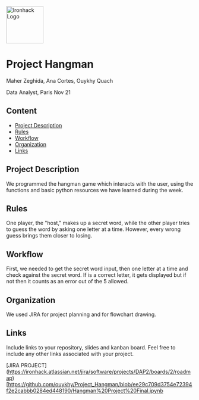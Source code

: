 <img src="https://bit.ly/2VnXWr2" alt="Ironhack Logo" width="100"/>

# Project Hangman
Maher Zeghida, Ana Cortes, Ouykhy Quach

Data Analyst, Paris Nov 21

## Content
- [Project Description](#project-description)
- [Rules](#rules)
- [Workflow](#workflow)
- [Organization](#organization)
- [Links](#links)

## Project Description
We programmed the hangman game which interacts with the user, using the functions and basic python resources we have learned during the week.

## Rules
One player, the "host," makes up a secret word, while the other player tries to guess the word by asking one letter at a time. However, every wrong guess brings them closer to losing.

## Workflow
First, we needed to get the secret word input, then one letter at a time and check against the secret word. If is a correct letter, it gets displayed but if not then it counts as an error out of the 5 allowed.

## Organization
We used JIRA for project planning and for flowchart drawing.

## Links
Include links to your repository, slides and kanban board. Feel free to include any other links associated with your project.

[JIRA PROJECT] (https://ironhack.atlassian.net/jira/software/projects/DAP2/boards/2/roadmap)
[https://github.com/ouykhy/Project_Hangman/blob/ee29c709d3754e72394f2e2cabbb0284ed448190/Hangman%20Project%20Final.ipynb
